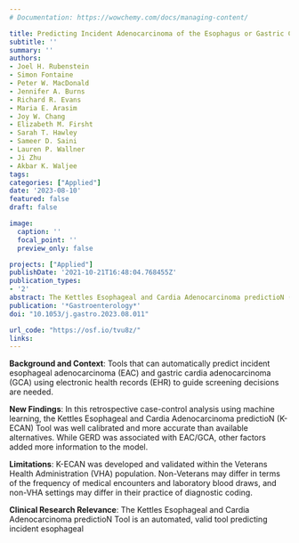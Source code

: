 ```yaml
---
# Documentation: https://wowchemy.com/docs/managing-content/

title: Predicting Incident Adenocarcinoma of the Esophagus or Gastric Cardia Using Machine Learning of Electronic Health Records
subtitle: ''
summary: ''
authors:
- Joel H. Rubenstein
- Simon Fontaine
- Peter W. MacDonald
- Jennifer A. Burns
- Richard R. Evans
- Maria E. Arasim
- Joy W. Chang
- Elizabeth M. Firsht
- Sarah T. Hawley
- Sameer D. Saini
- Lauren P. Wallner
- Ji Zhu
- Akbar K. Waljee
tags:
categories: ["Applied"]
date: '2023-08-10'
featured: false
draft: false

image:
  caption: ''
  focal_point: ''
  preview_only: false

projects: ["Applied"]
publishDate: '2021-10-21T16:48:04.768455Z'
publication_types:
- '2'
abstract: The Kettles Esophageal and Cardia Adenocarcinoma predictioN (K-ECAN) Tool was developed and validated using a form of artificial intelligence of routine electronic medical records to predict which patients would develop particular types of cancer of the esophagus or stomach years in advance.
publication: '*Gastroenterology*'
doi: "10.1053/j.gastro.2023.08.011"

url_code: "https://osf.io/tvu8z/"
links: 
---
```



**Background and Context**: Tools that can automatically predict incident esophageal
adenocarcinoma (EAC) and gastric cardia adenocarcinoma (GCA) using electronic health
records (EHR) to guide screening decisions are needed.

**New Findings**: In this retrospective case-control analysis using machine learning, the Kettles
Esophageal and Cardia Adenocarcinoma predictioN (K-ECAN) Tool was well calibrated and
more accurate than available alternatives. While GERD was associated with EAC/GCA, other
factors added more information to the model.

**Limitations**: K-ECAN was developed and validated within the Veterans Health Administration
(VHA) population. Non-Veterans may differ in terms of the frequency of medical encounters and
laboratory blood draws, and non-VHA settings may differ in their practice of diagnostic coding.

**Clinical Research Relevance**: The Kettles Esophageal and Cardia Adenocarcinoma predictioN
Tool is an automated, valid tool predicting incident esophageal